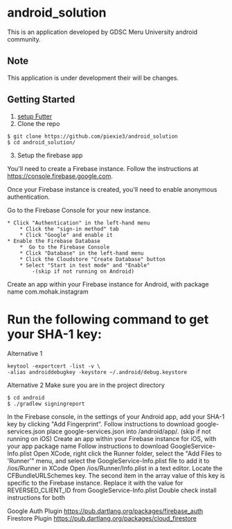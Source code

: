 # android_solution
This is an application developed by GDSC Meru University android community.

## Note
This application is under development their will be changes.

## Getting Started
1. [setup Futter](https://docs.flutter.dev/get-started/install)
2. Clone the repo
 ```
$ git clone https://github.com/piexie3/android_solution
$ cd android_solution/
 ```
3. Setup the firebase app

You'll need to create a Firebase instance. Follow the instructions at https://console.firebase.google.com.

Once your Firebase instance is created, you'll need to enable anonymous authentication.

Go to the Firebase Console for your new instance.

    * Click "Authentication" in the left-hand menu
        * Click the "sign-in method" tab
        * Click "Google" and enable it
    * Enable the Firebase Database
        *  Go to the Firebase Console
        * Click "Database" in the left-hand menu
        * Click the Cloudstore "Create Database" button
        * Select "Start in test mode" and "Enable"
            -(skip if not running on Android)

Create an app within your Firebase instance for Android, with package name com.mohak.instagram
# Run the following command to get your SHA-1 key:
Alternative 1
```
keytool -exportcert -list -v \
-alias androiddebugkey -keystore ~/.android/debug.keystore
```
Alternative 2
Make sure you are in the project directory
```
$ cd android
$ ./gradlew signingreport
```
In the Firebase console, in the settings of your Android app, add your SHA-1 key by clicking "Add Fingerprint".
Follow instructions to download google-services.json
place google-services.json into /android/app/.
(skip if not running on iOS)
Create an app within your Firebase instance for iOS, with your app package name
Follow instructions to download GoogleService-Info.plist
Open XCode, right click the Runner folder, select the "Add Files to 'Runner'" menu, and select the GoogleService-Info.plist file to add it to /ios/Runner in XCode
Open /ios/Runner/Info.plist in a text editor. Locate the CFBundleURLSchemes key. The second item in the array value of this key is specific to the Firebase instance. Replace it with the value for REVERSED_CLIENT_ID from GoogleService-Info.plist
Double check install instructions for both

Google Auth Plugin
https://pub.dartlang.org/packages/firebase_auth
Firestore Plugin
https://pub.dartlang.org/packages/cloud_firestore

